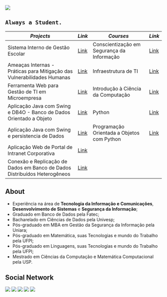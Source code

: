 <img src="https://sn3301files.storage.live.com/y4mNCIAmDTGUWrNF_Sb6sshWIrO3WtI2jkTREJIJ0HK956N20KLStSkKiFNV_xHoVau_EbGBgSlhs9A7Gk0r4dP_rXc090cTtcgvQRwoktKvyJR_iD0sQISZCfjnXGNeEXhjJ-98m6fI3ftyHCpbezy9lEeFTsSJ2Ex4gsrt0EQvOF3kvG52qffab-Rfv0O50Eqrg7tJOxtsKf79mDbVu8JfA/GitHub%20Banner_png.png?psid=1&width=1366&height=415"/>

## `Always a Student.`

_Projects_ | _Link_ | _Courses_ | _Link_
--- | --- | --- | --- |
Sistema Interno de Gestão Escolar | [Link](url) | Conscientização em Segurança da Informação | [Link](url)
Ameaças Internas - Práticas para Mitigação das Vulnerabilidades Humanas | [Link](url) | Infraestrutura de TI | [Link](url)
Ferramenta Web para Gestão de TI em Microempresa | [Link](url) | Introdução à Ciência da Computação | [Link](intro_ciencia_comp.md)
Aplicação Java com Swing e DB4O - Banco de Dados Orientado a Objeto | [Link](url) | Python | [Link](url)
Aplicação Java com Swing e persistencia de Dados | [Link](url) | Programação Orientada a Objetos com Python | [Link](url)
Aplicação Web de Portal de Intranet Corporativa | [Link](url) |
Conexão e Replicação de Dados em Banco de Dados Distribuídos Heterogêneos | [Link](url) |


## About

- Experiência na área de **Tecnologia da Informação e Comunicações**, **Desenvolvimento de Sistemas** e **Segurança da Informação**;
- Graduado em Banco de Dados pela Fatec;
- Bacharelado em Ciências de Dados pela Univesp;
- Pós-graduado em MBA em Gestão da Segurança da Informação pela Uniara;
- Pós-graduado em Matemática, suas Tecnologias e mundo do Trabalho pela UFPI;
- Pós-graduado em Linguagens, suas Tecnologias e mundo do Trabalho pela UFPI;
- Mestrado em Ciências da Computação e Matemática Computacional pela USP. 

## Social Network

<a href="https://github.com/fertorresfs" target="_blank"><img src="https://img.icons8.com/ios/50/000000/github--v1.png"/></a>
<a href="https://www.facebook.com/fertorresfs" target="_blank"><img src="https://img.icons8.com/ios/50/000000/facebook-new.png"/></a>
<a href="https://twitter.com/fertorresfs" target="_blank"><img src="https://img.icons8.com/ios/50/000000/twitter--v1.png"/></a>
<a href="https://orcid.org/0000-0002-8212-4976" target="_blank"><img src="https://img.icons8.com/windows/50/000000/orcid.png"/></a>
<a href="https://www.linkedin.com/in/fertorresfs/" target="_blank"><img src="https://img.icons8.com/ios/50/000000/linkedin-circled--v1.png"/></a>






